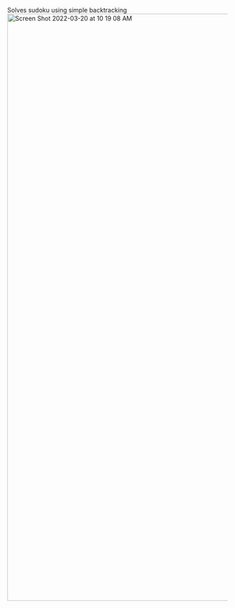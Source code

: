 Solves sudoku using simple backtracking
<img width="1344" alt="Screen Shot 2022-03-20 at 10 19 08 AM" src="https://user-images.githubusercontent.com/5014187/159166896-f04ab8cd-e6a8-418c-8c92-5c0db40368f9.png">
